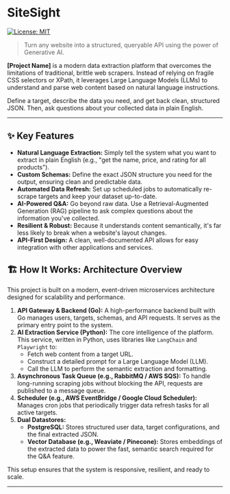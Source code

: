 # SiteSight
[![License: MIT](https://img.shields.io/badge/License-MIT-yellow.svg)](https://opensource.org/licenses/MIT)

> Turn any website into a structured, queryable API using the power of Generative AI.

**[Project Name]** is a modern data extraction platform that overcomes the limitations of traditional, brittle web scrapers. Instead of relying on fragile CSS selectors or XPath, it leverages Large Language Models (LLMs) to understand and parse web content based on natural language instructions.

Define a target, describe the data you need, and get back clean, structured JSON. Then, ask questions about your collected data in plain English.

---

## ✨ Key Features

* **Natural Language Extraction:** Simply tell the system what you want to extract in plain English (e.g., "get the name, price, and rating for all products").
* **Custom Schemas:** Define the exact JSON structure you need for the output, ensuring clean and predictable data.
* **Automated Data Refresh:** Set up scheduled jobs to automatically re-scrape targets and keep your dataset up-to-date.
* **AI-Powered Q&A:** Go beyond raw data. Use a Retrieval-Augmented Generation (RAG) pipeline to ask complex questions about the information you've collected.
* **Resilient & Robust:** Because it understands content semantically, it's far less likely to break when a website's layout changes.
* **API-First Design:** A clean, well-documented API allows for easy integration with other applications and services.

## 🏗️ How It Works: Architecture Overview

This project is built on a modern, event-driven microservices architecture designed for scalability and performance.

1.  **API Gateway & Backend (Go):** A high-performance backend built with Go manages users, targets, schemas, and API requests. It serves as the primary entry point to the system.
2.  **AI Extraction Service (Python):** The core intelligence of the platform. This service, written in Python, uses libraries like `LangChain` and `Playwright` to:
    * Fetch web content from a target URL.
    * Construct a detailed prompt for a Large Language Model (LLM).
    * Call the LLM to perform the semantic extraction and formatting.
3.  **Asynchronous Task Queue (e.g., RabbitMQ / AWS SQS):** To handle long-running scraping jobs without blocking the API, requests are published to a message queue.
4.  **Scheduler (e.g., AWS EventBridge / Google Cloud Scheduler):** Manages cron jobs that periodically trigger data refresh tasks for all active targets.
5.  **Dual Datastores:**
    * **PostgreSQL:** Stores structured user data, target configurations, and the final extracted JSON.
    * **Vector Database (e.g., Weaviate / Pinecone):** Stores embeddings of the extracted data to power the fast, semantic search required for the Q&A feature.

This setup ensures that the system is responsive, resilient, and ready to scale.

---
